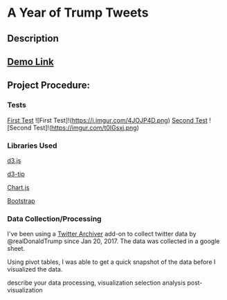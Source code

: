 # A Year of Trump Tweets
## Description
## [Demo Link](https://sandywij.github.io/trump-tweets/)
## Project Procedure: 

### Tests
[First Test](http://bl.ocks.org/sandywij/4c35caf41e54a1a888de2dca6a109b28)
![First Test]!(https://i.imgur.com/4JOJP4D.png)
[Second Test](http://bl.ocks.org/sandywij/a7fcdcd1c25bb0cdaa7987acd1b5708f)
![Second Test]!(https://imgur.com/t0IGsxj.png)



### Libraries Used
[d3.js](https://d3js.org/)

[d3-tip](http://labratrevenge.com/d3-tip/)

[Chart.js](http://www.chartjs.org/)

[Bootstrap](https://getbootstrap.com/)

### Data Collection/Processing
I've been using a [Twitter Archiver](https://ctrlq.org/) add-on to collect twitter data by @realDonaldTrump since Jan 20, 2017. The data was collected in a google sheet.

Using pivot tables, I was able to get a quick snapshot of the data before I visualized the data.

describe your data processing, 
visualization selection
analysis post-visualization
